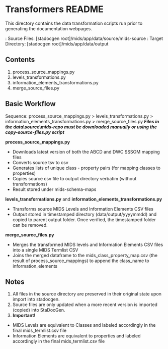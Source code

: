 # Transformers README
This directory contains the data transformation scripts run prior to generating the documentation webpages.

: Source Files: [stadocgen root]/mids/app/data/source/mids-source
: Target Directory: [stadocgen root]/mids/app/data/output

## Contents
1. process_source_mappings.py
2. levels_transformations.py
3. information_elements_transformations.py
4. merge_source_files.py

## Basic Workflow
Sequence: process_source_mappings.py > levels_transformations.py > information_elements_transformations.py > merge_source_files.py 
***Files in the data\source\mids-repo must be downloaded manually or using the copy-source-files.py script***

**process_source_mappings.py** 
- Downloads latest version of both the ABCD and DWC SSSOM mapping files
- Converts source tsv to csv
- Generates lists of unique class - property pairs (for mapping classes to properties)
- Copies source csv file to output directory verbatim (without transformations)  
- Result stored under mids-schema-maps

**levels_transformations.py** and **information_elements_transformations.py**
- Transforms source MIDS Levels and Information Elements CSV files
- Output stored in timestamped directory (data/output/yyyymmdd) and copied to parent output folder. Once verified, the timestamped folder can be removed.

**merge_source_files.py**
- Merges the transformed MIDS levels and Information Elements CSV files into a single MIDS Termlist CSV
- Joins the merged dataframe to the mids_class_property_map.csv (the result of process_source_mappings) to append the class_name to information_elements

 

## Notes
1. All files in the source directory are preserved in their original state upon import into stadocgen.
2. Source files are only updated when a more recent version is imported (copied) into StaDocGen. 
3. **Important!**
- MIDS Levels are equivalent to Classes and labeled accordingly in the final mids_termlist.csv file
- Information Elements are equivalent to properties and labeled accordingly in the final mids_termlist.csv file
